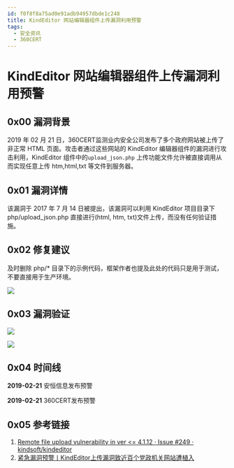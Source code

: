 ```yaml
---
id: f0f8f8a75ad0e91adb94957dbde1c248
title: KindEditor 网站编辑器组件上传漏洞利用预警
tags: 
  - 安全资讯
  - 360CERT
---
```


# KindEditor 网站编辑器组件上传漏洞利用预警

0x00 漏洞背景
---------


2019 年 02 月 21 日，360CERT监测业内安全公司发布了多个政府网站被上传了非正常 HTML 页面。攻击者通过这些网站的 KindEditor 编辑器组件的漏洞进行攻击利用，KindEditor 组件中的`upload_json.php` 上传功能文件允许被直接调用从而实现任意上传 htm,html,txt 等文件到服务器。


0x01 漏洞详情
---------


该漏洞于 2017 年 7 月 14 日被提出，该漏洞可以利用 KindEditor 项目目录下 php/upload\_json.php 直接进行(html, htm, txt)文件上传，而没有任何验证措施。


0x02 修复建议
---------


及时删除 php/* 目录下的示例代码，框架作者也提及此处的代码只是用于测试，不要直接用于生产环境。


![](https://p403.ssl.qhimgs4.com/t01d9b98bf025d3a8b5.png)


0x03 漏洞验证
---------


![](https://p403.ssl.qhimgs4.com/t0142015891c08758f7.png)


![](https://p403.ssl.qhimgs4.com/t01870b8901545570c1.png)


0x04 时间线
--------


**2019-02-21** 安恒信息发布预警


**2019-02-21** 360CERT发布预警


0x05 参考链接
---------


1. [Remote file upload vulnerability in ver <= 4.1.12 · Issue #249 · kindsoft/kindeditor](https://github.com/kindsoft/kindeditor/issues/249)
2. [紧急漏洞预警丨KindEditor上传漏洞致近百个党政机关网站遭植入](https://mp.weixin.qq.com/s/7OzkJAxsX-idxpSeTAXeiA)


